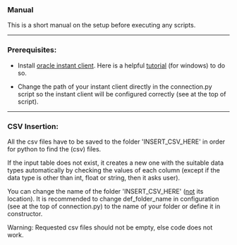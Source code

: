 ### Manual
This is a short manual on the setup before executing any scripts.

---

### Prerequisites:

- Install [oracle instant client](https://www.oracle.com/database/technologies/instant-client/downloads.html). Here is a helpful [tutorial](https://www.youtube.com/watch?v=v0TkfVFGO5c) (for windows) to do so.

- Change the path of your instant client directly in the connection.py script so the instant client will be configured correctly (see at the top of script).

---

### CSV Insertion:

All the csv files have to be saved to the folder 'INSERT_CSV_HERE' in order for python to find the (csv) files.

If the input table does not exist, it creates a new one with the suitable data types automatically by checking the values of each column (except if the data type is other than int, float or string, then it asks user).

You can change the name of the folder 'INSERT_CSV_HERE' (<ins>not</ins> its location). It is recommended to change def_folder_name in configuration (see at the top of connection.py) to the name of your folder or define it in constructor.

Warning: Requested csv files should not be empty, else code does not work.
